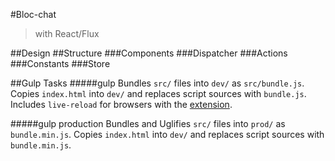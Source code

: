 #Bloc-chat
>with React/Flux

##Design
##Structure
###Components
###Dispatcher
###Actions
###Constants
###Store

##Gulp Tasks
#####gulp
Bundles `src/` files into `dev/` as `src/bundle.js`.
Copies `index.html` into `dev/` and replaces script sources with `bundle.js`.
Includes `live-reload` for browsers with the [extension](http://livereload.com/extensions/).

#####gulp production
Bundles and Uglifies `src/` files into `prod/` as `bundle.min.js`.
Copies `index.html` into `dev/` and replaces script sources with `bundle.min.js`.

